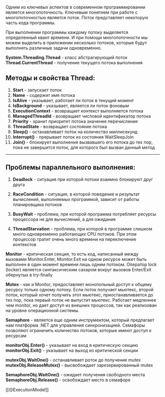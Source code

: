 Одним из ключевых аспектов в современном программировании является многопоточность. Ключевым понятием при работе с многопоточностью является поток. Поток представляет некоторую часть кода программы.

При выполнении программы каждому потоку выделяется определенный квант времени. И при помощи многопоточности мы можем выделить в приложении несколько потоков, которые будут выполнять различные задачи одновременно. 

**System.Threading.Thread** - класс абстрагирующий поток
**Thread.CurrentThread** - получение текущего потока выполнения
## Методы и свойства Thread:

1. **Start** - запускает поток
2. **Name** - содержит имя потока
3. **IsAlive** - указывает, работает ли поток в текущий момент
4. **IsBackground** - указывает, является ли поток фоновым
5. **ExecutionContext** - возвращает контекст выполняется потока
6. **ManagedThreadId** - возвращает числовой идентификатор потока
7. **Priority** - хранит приоритет потока значение перечисления
8. **ThreadState** - возвращает состояние потока
9. **Sleep()** - останавливает поток на количество миллисекунд
10. **Interrupt()** - прерывает поток из состояния WaitSleepJoin
11. **Join()** - блокирует выполнение вызвавшего его потока до тех пор, пока не завершится поток, для которого был вызван данный метод

---

## Проблемы параллельного выполнения:

1. **Deadlock** - ситуация при которой потоки взаимно блокируют друг друга
    
2. **RaceCondition** - cитуация, в которой поведение и результат вычислений, выполняемых программой, зависит от работы планировщика потоков
    
3. **BusyWait** - проблема, при которой программа потребляет ресурсы процессора не для вычислений, а для ожидания
    
4. **ThreadStarvation** - проблема, при которой в программе слишком много одновременно работающих CPU потоков. При этом процессор тратит очень много времени на переключение контекстов


**Monitor** - критическая секция, то есть код, написанный между вызовами Monitor.Enter, Monitor.Exit на одном ресурсе может быть выполнен в один момент времени лишь одним потоком. Оператор lock (locker) является синтаксическим сахаром вокруг вызовов Enter/Exit обернутых в try-finally

**Mutex** -  как и Monitor, предоставляет монопольный доступ к общему ресурсу только одному потоку. Если поток получает мьютекс, второй поток, который хочет получить этот мьютекс, приостанавливается до тех пор, пока первый поток не выпустит мьютекс. Работает медленнее чем monitor, но дает доступ из внешних процессов, так как реализован на уровне операционной системы.

**Semaphore** - является еще одним инструментом, который предлагает нам платформа .NET для управления синхронизацией. Семафоры позволяют ограничить количество потоков, которые имеют доступ к ресурсам

**monitorObj.Enter()** - указывает на вход в критическую секцию  
**monitorObj.Exit()** - указывает на выход из критической секции

**mutexObj.WaitOne()** - останавливает роток до получение mutex  
**mutexObj.ReleaseMutex()** - высвобождает зарезервированный mutex  

**SemaphoreObj.WaitOne()** - ожидает получения свободного места  
**SemaphoreObj.Release()** - освобождает место в семафоре

[[🟡ExecutionModel]]